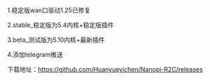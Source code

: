 1.稳定版wan口驱动1.25已修复

2.stable_稳定版为5.4内核+稳定版插件

3.beta_测试版为5.10内核+最新插件

4.添加telegram推送

下载地址：https://github.com/Huanyueyichen/Nanopi-R2C/releases
